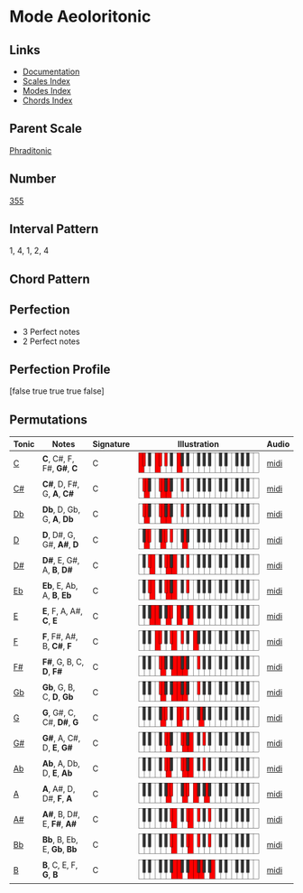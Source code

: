 # Mode Aeoloritonic

## Links

- [Documentation](index.md)
- [Scales Index](Scales.md)
- [Modes Index](Modes.md)
- [Chords Index](Chords.md)

## Parent Scale

[Phraditonic](ScalePhraditonic.md)

## Number

[355](https://ianring.com/musictheory/scales/355)

## Interval Pattern

1, 4, 1, 2, 4

## Chord Pattern



## Perfection

- 3 Perfect notes
- 2 Perfect notes

## Perfection Profile

[false true true true false]

## Permutations

| Tonic | Notes | Signature | Illustration | Audio |
|-------|-------|-----------|--------------|-------|
| [C](ModeCNaturalAeoloritonic.md) | **C**, C#, F, F#, **G#**, **C** | C | ![CNaturalAeoloritonic](ModeCNaturalAeoloritonic.png) | [midi](https://github.com/edipermadi/music/blob/main/docs/ModeCNaturalAeoloritonic.mid?raw=true) |
| [C#](ModeCSharpAeoloritonic.md) | **C#**, D, F#, G, **A**, **C#** | C | ![CSharpAeoloritonic](ModeCSharpAeoloritonic.png) | [midi](https://github.com/edipermadi/music/blob/main/docs/ModeCSharpAeoloritonic.mid?raw=true) |
| [Db](ModeDFlatAeoloritonic.md) | **Db**, D, Gb, G, **A**, **Db** | C | ![DFlatAeoloritonic](ModeDFlatAeoloritonic.png) | [midi](https://github.com/edipermadi/music/blob/main/docs/ModeDFlatAeoloritonic.mid?raw=true) |
| [D](ModeDNaturalAeoloritonic.md) | **D**, D#, G, G#, **A#**, **D** | C | ![DNaturalAeoloritonic](ModeDNaturalAeoloritonic.png) | [midi](https://github.com/edipermadi/music/blob/main/docs/ModeDNaturalAeoloritonic.mid?raw=true) |
| [D#](ModeDSharpAeoloritonic.md) | **D#**, E, G#, A, **B**, **D#** | C | ![DSharpAeoloritonic](ModeDSharpAeoloritonic.png) | [midi](https://github.com/edipermadi/music/blob/main/docs/ModeDSharpAeoloritonic.mid?raw=true) |
| [Eb](ModeEFlatAeoloritonic.md) | **Eb**, E, Ab, A, **B**, **Eb** | C | ![EFlatAeoloritonic](ModeEFlatAeoloritonic.png) | [midi](https://github.com/edipermadi/music/blob/main/docs/ModeEFlatAeoloritonic.mid?raw=true) |
| [E](ModeENaturalAeoloritonic.md) | **E**, F, A, A#, **C**, **E** | C | ![ENaturalAeoloritonic](ModeENaturalAeoloritonic.png) | [midi](https://github.com/edipermadi/music/blob/main/docs/ModeENaturalAeoloritonic.mid?raw=true) |
| [F](ModeFNaturalAeoloritonic.md) | **F**, F#, A#, B, **C#**, **F** | C | ![FNaturalAeoloritonic](ModeFNaturalAeoloritonic.png) | [midi](https://github.com/edipermadi/music/blob/main/docs/ModeFNaturalAeoloritonic.mid?raw=true) |
| [F#](ModeFSharpAeoloritonic.md) | **F#**, G, B, C, **D**, **F#** | C | ![FSharpAeoloritonic](ModeFSharpAeoloritonic.png) | [midi](https://github.com/edipermadi/music/blob/main/docs/ModeFSharpAeoloritonic.mid?raw=true) |
| [Gb](ModeGFlatAeoloritonic.md) | **Gb**, G, B, C, **D**, **Gb** | C | ![GFlatAeoloritonic](ModeGFlatAeoloritonic.png) | [midi](https://github.com/edipermadi/music/blob/main/docs/ModeGFlatAeoloritonic.mid?raw=true) |
| [G](ModeGNaturalAeoloritonic.md) | **G**, G#, C, C#, **D#**, **G** | C | ![GNaturalAeoloritonic](ModeGNaturalAeoloritonic.png) | [midi](https://github.com/edipermadi/music/blob/main/docs/ModeGNaturalAeoloritonic.mid?raw=true) |
| [G#](ModeGSharpAeoloritonic.md) | **G#**, A, C#, D, **E**, **G#** | C | ![GSharpAeoloritonic](ModeGSharpAeoloritonic.png) | [midi](https://github.com/edipermadi/music/blob/main/docs/ModeGSharpAeoloritonic.mid?raw=true) |
| [Ab](ModeAFlatAeoloritonic.md) | **Ab**, A, Db, D, **E**, **Ab** | C | ![AFlatAeoloritonic](ModeAFlatAeoloritonic.png) | [midi](https://github.com/edipermadi/music/blob/main/docs/ModeAFlatAeoloritonic.mid?raw=true) |
| [A](ModeANaturalAeoloritonic.md) | **A**, A#, D, D#, **F**, **A** | C | ![ANaturalAeoloritonic](ModeANaturalAeoloritonic.png) | [midi](https://github.com/edipermadi/music/blob/main/docs/ModeANaturalAeoloritonic.mid?raw=true) |
| [A#](ModeASharpAeoloritonic.md) | **A#**, B, D#, E, **F#**, **A#** | C | ![ASharpAeoloritonic](ModeASharpAeoloritonic.png) | [midi](https://github.com/edipermadi/music/blob/main/docs/ModeASharpAeoloritonic.mid?raw=true) |
| [Bb](ModeBFlatAeoloritonic.md) | **Bb**, B, Eb, E, **Gb**, **Bb** | C | ![BFlatAeoloritonic](ModeBFlatAeoloritonic.png) | [midi](https://github.com/edipermadi/music/blob/main/docs/ModeBFlatAeoloritonic.mid?raw=true) |
| [B](ModeBNaturalAeoloritonic.md) | **B**, C, E, F, **G**, **B** | C | ![BNaturalAeoloritonic](ModeBNaturalAeoloritonic.png) | [midi](https://github.com/edipermadi/music/blob/main/docs/ModeBNaturalAeoloritonic.mid?raw=true) |
